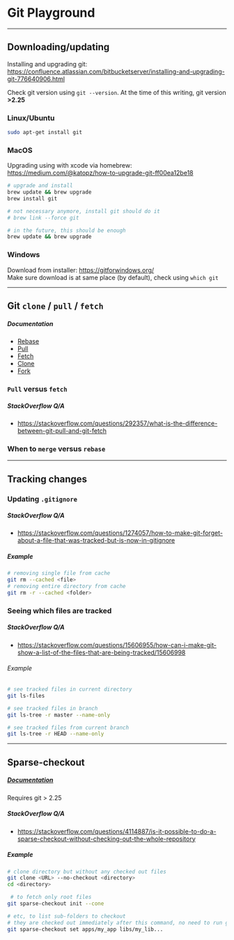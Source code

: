 # Git Playground

----
## Downloading/updating
Installing and upgrading git: https://confluence.atlassian.com/bitbucketserver/installing-and-upgrading-git-776640906.html

Check git version using `git --version`. At the time of this writing, git version **>2.25**
### Linux/Ubuntu
```bash
sudo apt-get install git
```

### MacOS
Upgrading using with xcode via homebrew: https://medium.com/@katopz/how-to-upgrade-git-ff00ea12be18

```bash
# upgrade and install
brew update && brew upgrade
brew install git

# not necessary anymore, install git should do it
# brew link --force git

# in the future, this should be enough
brew update && brew upgrade
```

### Windows
Download from installer: https://gitforwindows.org/ <br>
Make sure download is at same place (by default), check using `which git`

----
## Git `clone` / `pull` / `fetch`
##### Documentation
- [Rebase](https://git-scm.com/docs/git-rebase)
- [Pull]()
- [Fetch]()
- [Clone]()
- [Fork]()

### `Pull` versus `fetch`

##### StackOverflow Q/A
- https://stackoverflow.com/questions/292357/what-is-the-difference-between-git-pull-and-git-fetch

### When to `merge` versus `rebase`


----

## Tracking changes

### Updating `.gitignore`
##### StackOverflow Q/A
- https://stackoverflow.com/questions/1274057/how-to-make-git-forget-about-a-file-that-was-tracked-but-is-now-in-gitignore

##### Example
```bash
# removing single file from cache
git rm --cached <file>
# removing entire directory from cache
git rm -r --cached <folder>
```

### Seeing which files are tracked
##### StackOverflow Q/A
- https://stackoverflow.com/questions/15606955/how-can-i-make-git-show-a-list-of-the-files-that-are-being-tracked/15606998

###### Example
```bash
# see tracked files in current directory
git ls-files

# see tracked files in branch
git ls-tree -r master --name-only

# see tracked files from current branch
git ls-tree -r HEAD --name-only
```

----

## Sparse-checkout
##### [Documentation](https://git-scm.com/docs/git-sparse-checkout)
Requires git > 2.25

##### StackOverflow Q/A
- https://stackoverflow.com/questions/4114887/is-it-possible-to-do-a-sparse-checkout-without-checking-out-the-whole-repository

##### Example
```bash
# clone directory but without any checked out files
git clone <URL> --no-checkout <directory>
cd <directory>

 # to fetch only root files
git sparse-checkout init --cone

# etc, to list sub-folders to checkout
# they are checked out immediately after this command, no need to run git pull
git sparse-checkout set apps/my_app libs/my_lib...
```
